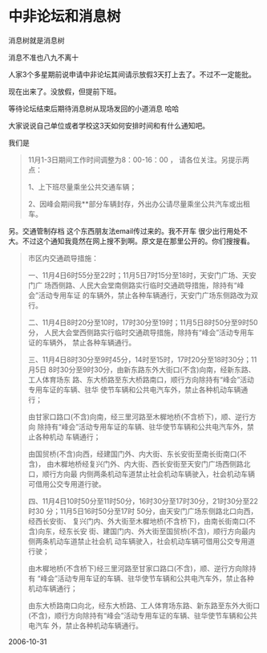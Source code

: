 # 中非论坛和消息树

消息树就是消息树  

消息不准也八九不离十 

人家3个多星期前说申请中非论坛其间请示放假3天打上去了。不过不一定能批。

现在出来了。没放假，但提前下班。

等待论坛结束后期待消息树从现场发回的小道消息 哈哈

大家说说自己单位或者学校这3天如何安排时间和有什么通知吧。

我们是

> 11月1-3日期间工作时间调整为8：00-16：00 ， 请各位关注。另提示两点：
>  
> 1、上下班尽量乘坐公共交通车辆；
>  
> 2、因峰会期间我**部分车辆封存，外出办公请尽量乘坐公共汽车或出租车。
 

另。交通管制存档 
这个东西朋友法email传过来的。我不开车 很少出行用处不大。不过这个通知我竟然在网上搜不到啊。原文是在那里公开的。你们搜搜看。


> 市区内交通疏导措施：
> 
> 一、11月4日6时55分至22时；11月5日7时15分至18时，天安门广场、天安门广
> 场西侧路、人民大会堂南侧路实行临时交通疏导措施，除持有“峰会”活动专用车证
> 的车辆外，禁止各种车辆通行，天安门广场东侧路改为双行。
> 
> 二、11月4日8时20分至10时，17时30分至19时；11月5日8时50分至9时50分，
> 人民大会堂西侧路实行临时交通疏导措施，除持有“峰会”活动专用车证的车辆外，
> 禁止各种车辆通行。
> 
> 三、11月4日8时30分至9时45分，14时至15时，17时20分至18时30分；11月5日
> 8时30分至9时30分，由新东路东外大街口(不含)向南，经新东路、工人体育场东
> 路、东大桥路至东大桥路南口，顺行方向除持有“峰会”活动专用车证的车辆、驻华
> 使节车辆和公共电汽车外，禁止各种机动车辆通行；
> 
> 由甘家口路口(不含)向南，经三里河路至木樨地桥(不含桥下)，顺、逆行方向
> 除持有“峰会”活动专用车证的车辆、驻华使节车辆和公共电汽车外，禁止各种机动
> 车辆通行；
> 
> 由国贸桥(不含)向西，经建国门外、内大街、东长安街至南长街南口(不含)，
> 由木樨地桥经复兴门外、内大街、西长安街至天安门广场西侧路北口，顺行方向最
> 内侧两条机动车道禁止社会机动车辆驶入，社会机动车辆可借用公交专用道行驶。
> 
> 四、11月4日10时50分至11时50分，16时30分至17时30分，21时30分至22时30
> 分；11月5日16时50分至17时 50分，由天安门广场东侧路北口向西，经西长安街、
> 复兴门内、外大街至木樨地桥(不含桥下)，由南长街南口(不含)向东，经东长安
> 街、建国门内、外大街至国贸桥(不含)，顺行方向最内侧两条机动车道禁止社会机
> 动车辆驶入，社会机动车辆可借用公交专用道行驶；
> 
> 由木樨地桥(不含桥下)经三里河路至甘家口路口(不含)，顺、逆行方向除持有
> “峰会”活动专用车证的车辆、驻华使节车辆和公共电汽车外，禁止各种机动车辆通行；
> 
> 由东大桥路南口向北，经东大桥路、工人体育场东路、新东路至东外大街口
> (不含)，顺行方向除持有“峰会”活动专用车证的车辆、驻华使节车辆和公共电汽车
> 外，禁止各种机动车辆通行。


2006-10-31